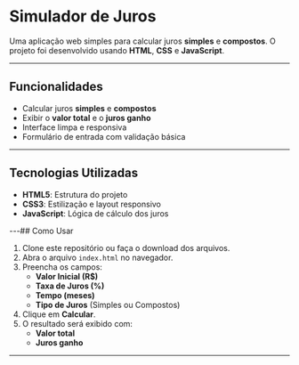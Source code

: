 # Simulador de Juros

Uma aplicação web simples para calcular juros **simples** e **compostos**. O projeto foi desenvolvido usando **HTML**, **CSS** e **JavaScript**.

---

## Funcionalidades

- Calcular juros **simples** e **compostos**
- Exibir o **valor total** e o **juros ganho**
- Interface limpa e responsiva
- Formulário de entrada com validação básica

---

## Tecnologias Utilizadas

- **HTML5**: Estrutura do projeto
- **CSS3**: Estilização e layout responsivo
- **JavaScript**: Lógica de cálculo dos juros

---## Como Usar

1. Clone este repositório ou faça o download dos arquivos.
2. Abra o arquivo `index.html` no navegador.
3. Preencha os campos:
   - **Valor Inicial (R$)**
   - **Taxa de Juros (%)**
   - **Tempo (meses)**
   - **Tipo de Juros** (Simples ou Compostos)
4. Clique em **Calcular**.
5. O resultado será exibido com:
   - **Valor total**
   - **Juros ganho**

---
